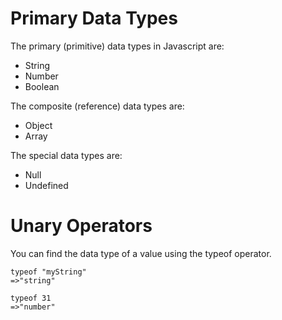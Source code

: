  # Primary Data Types
 The primary (primitive) data types in Javascript are:
 * String
 * Number
 * Boolean


 The composite (reference) data types are:
 * Object
 * Array

 The special data types are:
 * Null
 * Undefined


# Unary Operators
You can find the data type of a value using the typeof operator.

    typeof "myString"
    =>"string"

    typeof 31
    =>"number"

